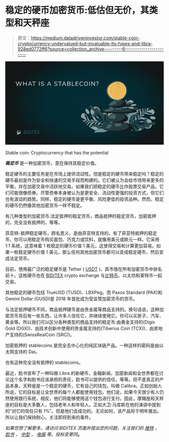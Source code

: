 # 稳定的硬币加密货币:低估但无价，其类型和天秤座

> 原文：<https://medium.datadriveninvestor.com/stable-coin-cryptocurrency-undervalued-but-invaluable-its-types-and-libra-928ed0772ff6?source=collection_archive---------6----------------------->

![](img/00d57d71c02aa0b2995ed5709fe7f658.png)

Stable coin: Cryptocurrency that has the potential

***稳定币*** 是一种加密货币，意在保持其稳定价值。

稳定硬币的主要任务是在市场上提供流动性。但是稳定的硬币带来稳定吗？稳定的硬币最初是作为安全和快速的交易手段而构建的。它们被认为会给市场带来更多的平衡，并在加密交易中活跃地交易。如果我们把稳定的硬币比作股票交易产品，它们可能很像债券。尽管债券本身被认为是更安全、流动性更强的投资方式，但它们也有波动的趋势。同样，稳定的硬币是更平衡、风险更低的投资品种。然而，稳定的硬币仍然像其他加密货币一样不稳定。

有几种类型的加密货币:法定抵押的稳定货币，商品抵押的稳定货币，加密抵押的，完全没有抵押的，等等。

菲亚特-抵押稳定硬币，顾名思义，是由菲亚特支持的。有了菲亚特抵押的稳定币，你可以用稳定币购买面包、巧克力或饮料，就像用美元或欧元一样。它采用 1:1 系统，这意味着 1 枚稳定的硬币价值 1 美元，这使得交易和计算更加容易。如果一枚稳定硬币价值 1 美元，那么任何其他加密货币都可以变成稳定硬币，然后变成法定货币。

目前，使用最广泛的稳定硬币是 Tether ( [USDT](https://biditex.com/) )，其市值在所有加密货币中排名前十。这枚硬币也在 [BIDITEX](https://biditex.com/) crypto exchange 与[比特币](https://biditex.com/)、以太坊和莱特币一起交易。

其他稳定的硬币包括 TrueUSD (TUSD)、LBXPeg，而 Paxos Standard (PAX)和 Gemini Dollar (GUSD)是 2018 年首批成为受监管加密货币的货币。

与法定抵押硬币不同，商品抵押硬币是由贵金属等商品支持的。换句话说，这种加密货币背后有一些东西，让许多人信任它，并继续使用它。你可以买房子、汽车、黄金等。所以我们可以区分各种类型的商品支持的稳定币:由黄金支持的(Digix Gold (DGX))、由技术创新中使用的贵金属支持的(Tiberius Coin (TCX))、由房地产支持的(SwissRealCoin (SRC))。

加密抵押的 stablecoins 是完全去中心化的纯区块链产品。一种这样的密码是由以太网支持的 Dai。

也有这种完全没有抵押的 stablecoins。

最近，脸书宣布了一种叫做 Libra 的新硬币，金融新闻，加密新闻和全世界都在讨论这个名字和脸书应该承担的责任，脸书可以提供的信任，等等。但不是真正的产品本身。天秤座是一个稳定的硬币，它有自己的钱包，叫做 Calibra。正如创始人所说，它的目标是让全世界的每个人都能使用钱包。他们说，如果今天很少有人仍然使用银行系统，相反，他们将能够使用这个钱包进行支付。因此，摩羯座和天秤座的目标是大多数人，包括老年人和年轻人。正如大卫·马库斯在他的演讲中提到的“对它的信任只有 1%”。但是他们会成功的。无论如何，该产品将于明年推出。所以让我们保持耐心，关注即将到来的事件。

*如果您想了解更多，请访问 BIDITEX 页面并提出您的问题，关注我们的* [*推特*](https://twitter.com/biditex_com) *，* [*脸书*](https://www.facebook.com/biditex/) *，* [*中型*](https://medium.com/@biditex) *，* [*电报*](https://t.me/biditex%20%28edited%29) *等。投标变更同*[](https://medium.com/@biditex/biditex.com)**。**